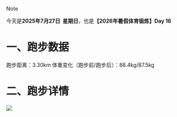 > [!NOTE]
> 今天是**2025年7月27日&nbsp;&nbsp;星期日**，也是<b>【2026年暑假体育锻炼】Day 16</b>
# 一、跑步数据
跑步距离：3.30km
体重变化（跑步前/跑步后）：88.4kg/87.5kg
# 二、跑步详情
![](https://cdn.yopngs.com/2025/08/22/5510e836-1ac5-44df-9f1c-984aa6c9b70b.jpg)
<!-- ##{"timestamp":1753545600}## -->
